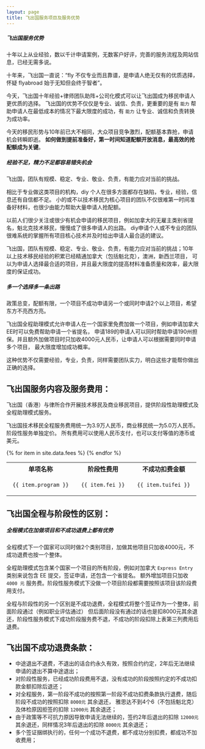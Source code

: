 ```yaml
---
layout: page
title: 飞出国服务项目及服务优势
---
```


<div  class="note info">
  <h5>飞出国服务优势</h5>
  <p>十年以上从业经验，数以千计申请案例，无数客户好评，完善的服务流程及网站信息，已经无需多说。</p>
</div>

十年来，飞出国一直说：“fly 不仅专业而且靠谱，是申请人绝无仅有的优质选择，怀疑 flyabroad 始于无知但会终于智者”。

今天，飞出国十年经验+律师团队助阵+公司化模式可以让飞出国成为移民申请人更优质的选择。
飞出国的优势不仅仅是专业、诚信、负责，更重要的是有 `能力` 帮助申请人在最低成本的情况下最大限度的成功，有 `能力` 让专业、诚信和负责转换为成功率。

今天的移民形势与10年前已大不相同，大众项目竞争激烈，配额基本靠抢，申请机会转瞬即逝。
**如何做到提前准备好，第一时间知道配额开放消息，最高效的抢配额成为关键**。

<div class="note warning">
  <h5>经验不足，精力不足都容易错失机会</h5>
  <p>飞出国，团队有规模、稳定、专业、敬业、负责，有能力应对当前的挑战。</p>
</div>

相比于专业做这类项目的机构，diy 个人在很多方面都存在缺陷，专业，经验，信息还有自信都不足。
小的或不以技术移民为核心项目的团队不仅很难第一时间准备好材料，也很少由能力帮助大量申请人抢配额。

以前人们很少关注或很少有机会申请的移民项目，例如加拿大的无雇主类别省提名，魁北克技术移民，慢慢成了很多申请人的出路。
diy申请个人或不专业的团队很难系统的掌握所有项目核心技术并及时给出申请人最合适的建议。

飞出国，团队有规模、稳定、专业、敬业、负责，有能力应对当前的挑战；10年以上技术移民经验的积累已经精通加拿大（包括魁北克），澳洲，新西兰项目，
可以为申请人选择最合适的项目，并且最大限度的提高材料准备质量和效率，最大限度的保证成功。

<div class="note unreleased">
  <h5>多一个选择多一条出路</h5>
  <p>政策总变，配额有限，一个项目不成功申请另一个或同时申请2个以上项目，希望东方不亮西方亮。</p>
</div>

飞出国全程助理模式允许申请人在一个国家里免费加做一个项目，例如申请加拿大EE时可以免费帮助申请一个省提名，
申请189的申请人可以同时帮助申请190州担保。并且额外加做项目时只加收4000元人民币，让申请人可以根据需要同时申请多个项目，
最大限度增加成功概率。

这种优势不仅需要经验，专业，负责，同样需要团队实力，明白这些才能帮你做出正确的选择。

## 飞出国服务内容及服务费用：

飞出国（香港）与律所合作开展技术移民及商业移民项目，提供阶段性助理模式及全程助理模式服务。

飞出国技术移民全程服务费用统一为3.9万人民币，商业移民统一为5.0万人民币。阶段性服务单独定价。
所有费用可以使用人民币支付，也可以支付等值的港币或美元。

<div class="mobile-side-scroller">
<table>
  <tr>
    <th>单项名称</th>
    <th>阶段性费用</th>
    <th>不成功扣费金额</th>
  </tr>
{% for item in site.data.fees %}
<tr>
<td><p><code class="output"> {{ item.program }} </code></p></td>
<td><p><code class="filter"> {{ item.fei }} </code></p></td>
<td><p><code> {{ item.tuifei }} </code></p></td>
</tr>
{% endfor %}
</table>
</div>

## 飞出国全程与阶段性的区别：

<div class="note">
  <h5>全程模式在加做项目和不成功退费上都有优势</h5>
  <p>全程模式下一个国家可以同时做2个类别项目，加做其他项目只加收4000元，不成功退费也按一个整体。</p>
</div>

全程助理模式包含某个国家一个项目的所有阶段，例如对加拿大 `Express Entry` 类别来说包含 EE 提交，签证申请，还包含一个省提名。
额外增加项目只加收 `4000 元` 服务费。阶段性服务模式下没做一个项目阶段都需要按照该项目该阶段费用支付。

全程与阶段性的另一个区别是不成功退费，全程模式将整个签证作为一个整体，前面阶段通过（例如职业评估通过）
但后面阶段没有通过的话也是扣8000元其余退还，阶段性服务模式下成功阶段服务费不退，不成功的阶段扣除上表第三列费用后退费。

## 飞出国不成功退费条款：

- 中途退出不退费，不退出的话合约永久有效，按照合约约定，2年后无法继续申请的退出不算中途退出；
- 对阶段性服务，已经成功阶段费用不退，没有成功的阶段按照约定的不成功扣款金额扣除后退还；
- 对全程服务，第一阶段不成功的按照第一阶段不成功扣费条款执行退费，随后阶段不成功的按照扣除 `8000元` 其余退还，
雅思达不到4个6（不包括魁北克）及体检原因拒签的扣除 `12000元` 其余退还；
- 由于政策等不可抗力原因导致申请无法继续的，签约2年后退出的扣除 `12000元` 其余退还，同样情况3年后退出的扣除 `8000元` 其余退还；
- 多个签证捆绑执行的，任何一个成功不退费，都不成功分别扣费，都成功不加收费用；

